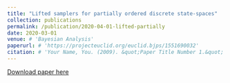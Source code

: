 ```yaml
---
title: "Lifted samplers for partially ordered discrete state-spaces"
collection: publications
permalink: /publication/2020-04-01-lifted-partially
date: 2020-03-01
venue: # 'Bayesian Analysis'
paperurl: # 'https://projecteuclid.org/euclid.bjps/1551690032'
citation: # 'Your Name, You. (2009). &quot;Paper Title Number 1.&quot; <i>Journal 1</i>. 1(1).'
---
```


[Download paper here](https://arxiv.org/abs/2003.05492)


